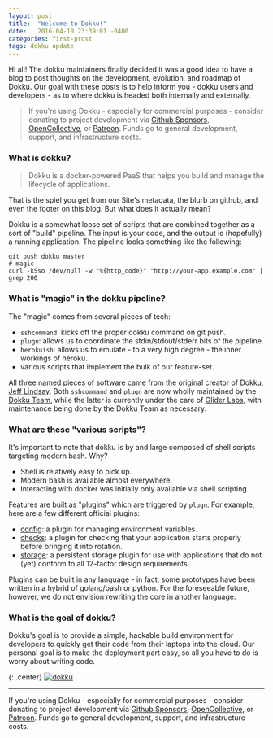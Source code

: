 ```yaml
---
layout: post
title:  "Welcome to Dokku!"
date:   2016-04-10 23:39:01 -0400
categories: first-prost
tags: dokku update
---
```


Hi all! The dokku maintainers finally decided it was a good idea to have a blog to post thoughts on the development, evolution, and roadmap of Dokku. Our goal with these posts is to help inform you - dokku users and developers - as to where dokku is headed both internally and externally.

> If you're using Dokku - especially for commercial purposes - consider donating to project development via [Github Sponsors](https://github.com/sponsors/dokku), [OpenCollective](https://opencollective.com/dokku), or [Patreon](https://www.patreon.com/dokku). Funds go to general development, support, and infrastructure costs.

### What is dokku?

> Dokku is a docker-powered PaaS that helps you build and manage the lifecycle of applications.

That is the spiel you get from our Site's metadata, the blurb on github, and even the footer on this blog. But what does it actually mean?

Dokku is a somewhat loose set of scripts that are combined together as a sort of "build" pipeline. The input is your code, and the output is (hopefully) a running application. The pipeline looks something like the following:

```
git push dokku master
# magic
curl -kSso /dev/null -w "%{http_code}" "http://your-app.example.com" | grep 200
```

### What is "magic" in the dokku pipeline?

The "magic" comes from several pieces of tech:

- `sshcommand`: kicks off the proper dokku command on git push.
- `plugn`: allows us to coordinate the stdin/stdout/stderr bits of the pipeline.
- `herokuish`: allows us to emulate - to a very high degree - the inner workings of heroku.
- various scripts that implement the bulk of our feature-set.

All three named pieces of software came from the original creator of Dokku, [Jeff Lindsay][progrium]. Both `sshcommand` and `plugn` are now wholly maintained by the [Dokku Team][dokku-team], while the latter is currently under the care of [Glider Labs][gliderlabs], with maintenance being done by the Dokku Team as necessary.

### What are these "various scripts"?

It's important to note that dokku is by and large composed of shell scripts targeting modern bash. Why?

- Shell is relatively easy to pick up.
- Modern bash is available almost everywhere.
- Interacting with docker was initially only available via shell scripting.

Features are built as "plugins" which are triggered by `plugn`. For example, here are a few different official plugins:

- [config][plugin-configuration-management]: a plugin for managing environment variables.
- [checks][plugin-checks]: a plugin for checking that your application starts properly before bringing it into rotation.
- [storage][plugin-storage]: a persistent storage plugin for use with applications that do not (yet) conform to all 12-factor design requirements.

Plugins can be built in any language - in fact, some prototypes have been written in a hybrid of golang/bash or python. For the foreseeable future, however, we do not envision rewriting the core in another language.

### What is the goal of dokku?

Dokku's goal is to provide a simple, hackable build environment for developers to quickly get their code from their laptops into the cloud. Our personal goal is to make the deployment part easy, so all you have to do is worry about writing code.

{: .center}
[![dokku](/img/dokku.png)](https://dokku.com/)

[dokku-team]: https://github.com/orgs/dokku/people
[gliderlabs]: https://gliderlabs.com/
[plugin-checks]: https://dokku.com/docs/deployment/zero-downtime-deploys/
[plugin-configuration-management]: https://dokku.com/docs/configuration/environment-variables/
[plugin-storage]: https://dokku.com/docs/advanced-usage/persistent-storage/
[progrium]: http://progrium.com/blog/

---

If you're using Dokku - especially for commercial purposes - consider donating to project development via [Github Sponsors](https://github.com/sponsors/dokku), [OpenCollective](https://opencollective.com/dokku), or [Patreon](https://www.patreon.com/dokku). Funds go to general development, support, and infrastructure costs.
